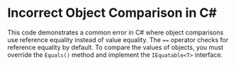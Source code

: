 # Incorrect Object Comparison in C#

This code demonstrates a common error in C# where object comparisons use reference equality instead of value equality.  The `==` operator checks for reference equality by default. To compare the values of objects, you must override the `Equals()` method and implement the `IEquatable<T>` interface.